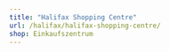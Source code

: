 ```yaml
---
title: "Halifax Shopping Centre"
url: /halifax/halifax-shopping-centre/
shop: Einkaufszentrum
---
```

